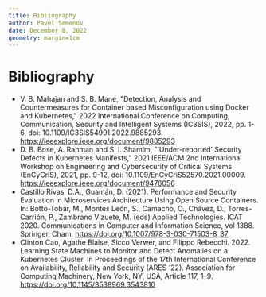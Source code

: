```yaml
---
title: Bibliography
author: Pavel Semenov
date: December 8, 2022
geometry: margin=1cm
---
```

# Bibliography
- V. B. Mahajan and S. B. Mane, "Detection, Analysis and Countermeasures for Container based Misconfiguration using Docker and Kubernetes," 2022 International Conference on Computing, Communication, Security and Intelligent Systems (IC3SIS), 2022, pp. 1-6, doi: 10.1109/IC3SIS54991.2022.9885293. https://ieeexplore.ieee.org/document/9885293
- D. B. Bose, A. Rahman and S. I. Shamim, "‘Under-reported’ Security Defects in Kubernetes Manifests," 2021 IEEE/ACM 2nd International Workshop on Engineering and Cybersecurity of Critical Systems (EnCyCriS), 2021, pp. 9-12, doi: 10.1109/EnCyCriS52570.2021.00009. https://ieeexplore.ieee.org/document/9476056
- Castillo Rivas, D.A., Guamán, D. (2021). Performance and Security Evaluation in Microservices Architecture Using Open Source Containers. In: Botto-Tobar, M., Montes León, S., Camacho, O., Chávez, D., Torres-Carrión, P., Zambrano Vizuete, M. (eds) Applied Technologies. ICAT 2020. Communications in Computer and Information Science, vol 1388. Springer, Cham. https://doi.org/10.1007/978-3-030-71503-8_37
- Clinton Cao, Agathe Blaise, Sicco Verwer, and Filippo Rebecchi. 2022. Learning State Machines to Monitor and Detect Anomalies on a Kubernetes Cluster. In Proceedings of the 17th International Conference on Availability, Reliability and Security (ARES '22). Association for Computing Machinery, New York, NY, USA, Article 117, 1–9. https://doi.org/10.1145/3538969.3543810
